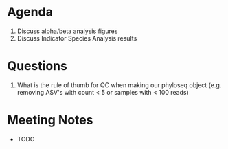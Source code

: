 # Agenda
1. Discuss alpha/beta analysis figures
2. Discuss Indicator Species Analysis results

# Questions 
1. What is the rule of thumb for QC when making our phyloseq object (e.g. removing ASV's with count < 5 or samples with < 100 reads)

# Meeting Notes
- TODO